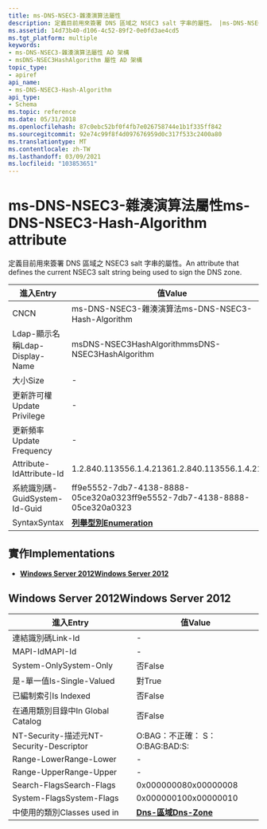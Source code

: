 ```yaml
---
title: ms-DNS-NSEC3-雜湊演算法屬性
description: 定義目前用來簽署 DNS 區域之 NSEC3 salt 字串的屬性。 |ms-DNS-NSEC3-雜湊演算法屬性
ms.assetid: 14d73b40-d106-4c52-89f2-0e0fd3ae4cd5
ms.tgt_platform: multiple
keywords:
- ms-DNS-NSEC3-雜湊演算法屬性 AD 架構
- msDNS-NSEC3HashAlgorithm 屬性 AD 架構
topic_type:
- apiref
api_name:
- ms-DNS-NSEC3-Hash-Algorithm
api_type:
- Schema
ms.topic: reference
ms.date: 05/31/2018
ms.openlocfilehash: 87c0ebc52bf0f4fb7e026758744e1b1f335ff842
ms.sourcegitcommit: 92e74c99f8f4d097676959d0c317f533c2400a80
ms.translationtype: MT
ms.contentlocale: zh-TW
ms.lasthandoff: 03/09/2021
ms.locfileid: "103853651"
---
```

# <a name="ms-dns-nsec3-hash-algorithm-attribute"></a><span data-ttu-id="ddfa7-106">ms-DNS-NSEC3-雜湊演算法屬性</span><span class="sxs-lookup"><span data-stu-id="ddfa7-106">ms-DNS-NSEC3-Hash-Algorithm attribute</span></span>

<span data-ttu-id="ddfa7-107">定義目前用來簽署 DNS 區域之 NSEC3 salt 字串的屬性。</span><span class="sxs-lookup"><span data-stu-id="ddfa7-107">An attribute that defines the current NSEC3 salt string being used to sign the DNS zone.</span></span>



| <span data-ttu-id="ddfa7-108">進入</span><span class="sxs-lookup"><span data-stu-id="ddfa7-108">Entry</span></span> | <span data-ttu-id="ddfa7-109">值</span><span class="sxs-lookup"><span data-stu-id="ddfa7-109">Value</span></span> |
|-------------------|--------------------------------------|
| <span data-ttu-id="ddfa7-110">CN</span><span class="sxs-lookup"><span data-stu-id="ddfa7-110">CN</span></span>                | <span data-ttu-id="ddfa7-111">ms-DNS-NSEC3-雜湊演算法</span><span class="sxs-lookup"><span data-stu-id="ddfa7-111">ms-DNS-NSEC3-Hash-Algorithm</span></span>          |
| <span data-ttu-id="ddfa7-112">Ldap-顯示名稱</span><span class="sxs-lookup"><span data-stu-id="ddfa7-112">Ldap-Display-Name</span></span> | <span data-ttu-id="ddfa7-113">msDNS-NSEC3HashAlgorithm</span><span class="sxs-lookup"><span data-stu-id="ddfa7-113">msDNS-NSEC3HashAlgorithm</span></span>             |
| <span data-ttu-id="ddfa7-114">大小</span><span class="sxs-lookup"><span data-stu-id="ddfa7-114">Size</span></span>              | \-                                   |
| <span data-ttu-id="ddfa7-115">更新許可權</span><span class="sxs-lookup"><span data-stu-id="ddfa7-115">Update Privilege</span></span>  | \-                                   |
| <span data-ttu-id="ddfa7-116">更新頻率</span><span class="sxs-lookup"><span data-stu-id="ddfa7-116">Update Frequency</span></span>  | \-                                   |
| <span data-ttu-id="ddfa7-117">Attribute-Id</span><span class="sxs-lookup"><span data-stu-id="ddfa7-117">Attribute-Id</span></span>      | <span data-ttu-id="ddfa7-118">1.2.840.113556.1.4.2136</span><span class="sxs-lookup"><span data-stu-id="ddfa7-118">1.2.840.113556.1.4.2136</span></span>              |
| <span data-ttu-id="ddfa7-119">系統識別碼-Guid</span><span class="sxs-lookup"><span data-stu-id="ddfa7-119">System-Id-Guid</span></span>    | <span data-ttu-id="ddfa7-120">ff9e5552-7db7-4138-8888-05ce320a0323</span><span class="sxs-lookup"><span data-stu-id="ddfa7-120">ff9e5552-7db7-4138-8888-05ce320a0323</span></span> |
| <span data-ttu-id="ddfa7-121">Syntax</span><span class="sxs-lookup"><span data-stu-id="ddfa7-121">Syntax</span></span>            | [<span data-ttu-id="ddfa7-122">**列舉型別**</span><span class="sxs-lookup"><span data-stu-id="ddfa7-122">**Enumeration**</span></span>](s-enumeration.md) |



## <a name="implementations"></a><span data-ttu-id="ddfa7-123">實作</span><span class="sxs-lookup"><span data-stu-id="ddfa7-123">Implementations</span></span>

-   [<span data-ttu-id="ddfa7-124">**Windows Server 2012**</span><span class="sxs-lookup"><span data-stu-id="ddfa7-124">**Windows Server 2012**</span></span>](#windows-server-2012)

## <a name="windows-server-2012"></a><span data-ttu-id="ddfa7-125">Windows Server 2012</span><span class="sxs-lookup"><span data-stu-id="ddfa7-125">Windows Server 2012</span></span>



| <span data-ttu-id="ddfa7-126">進入</span><span class="sxs-lookup"><span data-stu-id="ddfa7-126">Entry</span></span> | <span data-ttu-id="ddfa7-127">值</span><span class="sxs-lookup"><span data-stu-id="ddfa7-127">Value</span></span> |
|------------------------|------------------------------------------|
| <span data-ttu-id="ddfa7-128">連結識別碼</span><span class="sxs-lookup"><span data-stu-id="ddfa7-128">Link-Id</span></span>                | \-                                       |
| <span data-ttu-id="ddfa7-129">MAPI-Id</span><span class="sxs-lookup"><span data-stu-id="ddfa7-129">MAPI-Id</span></span>                | \-                                       |
| <span data-ttu-id="ddfa7-130">System-Only</span><span class="sxs-lookup"><span data-stu-id="ddfa7-130">System-Only</span></span>            | <span data-ttu-id="ddfa7-131">否</span><span class="sxs-lookup"><span data-stu-id="ddfa7-131">False</span></span>                                    |
| <span data-ttu-id="ddfa7-132">是-單一值</span><span class="sxs-lookup"><span data-stu-id="ddfa7-132">Is-Single-Valued</span></span>       | <span data-ttu-id="ddfa7-133">對</span><span class="sxs-lookup"><span data-stu-id="ddfa7-133">True</span></span>                                     |
| <span data-ttu-id="ddfa7-134">已編制索引</span><span class="sxs-lookup"><span data-stu-id="ddfa7-134">Is Indexed</span></span>             | <span data-ttu-id="ddfa7-135">否</span><span class="sxs-lookup"><span data-stu-id="ddfa7-135">False</span></span>                                    |
| <span data-ttu-id="ddfa7-136">在通用類別目錄中</span><span class="sxs-lookup"><span data-stu-id="ddfa7-136">In Global Catalog</span></span>      | <span data-ttu-id="ddfa7-137">否</span><span class="sxs-lookup"><span data-stu-id="ddfa7-137">False</span></span>                                    |
| <span data-ttu-id="ddfa7-138">NT-Security-描述元</span><span class="sxs-lookup"><span data-stu-id="ddfa7-138">NT-Security-Descriptor</span></span> | <span data-ttu-id="ddfa7-139">O:BAG：不正確： S：</span><span class="sxs-lookup"><span data-stu-id="ddfa7-139">O:BAG:BAD:S:</span></span>                             |
| <span data-ttu-id="ddfa7-140">Range-Lower</span><span class="sxs-lookup"><span data-stu-id="ddfa7-140">Range-Lower</span></span>            | \-                                       |
| <span data-ttu-id="ddfa7-141">Range-Upper</span><span class="sxs-lookup"><span data-stu-id="ddfa7-141">Range-Upper</span></span>            | \-                                       |
| <span data-ttu-id="ddfa7-142">Search-Flags</span><span class="sxs-lookup"><span data-stu-id="ddfa7-142">Search-Flags</span></span>           | <span data-ttu-id="ddfa7-143">0x00000008</span><span class="sxs-lookup"><span data-stu-id="ddfa7-143">0x00000008</span></span>                               |
| <span data-ttu-id="ddfa7-144">System-Flags</span><span class="sxs-lookup"><span data-stu-id="ddfa7-144">System-Flags</span></span>           | <span data-ttu-id="ddfa7-145">0x00000010</span><span class="sxs-lookup"><span data-stu-id="ddfa7-145">0x00000010</span></span>                               |
| <span data-ttu-id="ddfa7-146">中使用的類別</span><span class="sxs-lookup"><span data-stu-id="ddfa7-146">Classes used in</span></span>        | [<span data-ttu-id="ddfa7-147">**Dns-區域**</span><span class="sxs-lookup"><span data-stu-id="ddfa7-147">**Dns-Zone**</span></span>](c-dnszone.md)<br/> |



 

 





